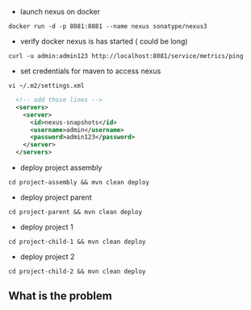 - launch nexus on docker

`docker run -d -p 8081:8081 --name nexus sonatype/nexus3`

- verify docker nexus is has started ( could be long)

`curl -u admin:admin123 http://localhost:8081/service/metrics/ping`

- set credentials for maven to access nexus

`vi ~/.m2/settings.xml`

```xml
  <!-- add those lines -->
  <servers>
    <server>
      <id>nexus-snapshots</id>
      <username>admin</username>
      <password>admin123</password>
    </server>
  </servers>
```

- deploy project assembly

`cd project-assembly && mvn clean deploy`

- deploy project parent

`cd project-parent && mvn clean deploy`

- deploy project 1

`cd project-child-1 && mvn clean deploy`

- deploy project 2

`cd project-child-2 && mvn clean deploy`

## What is the problem
